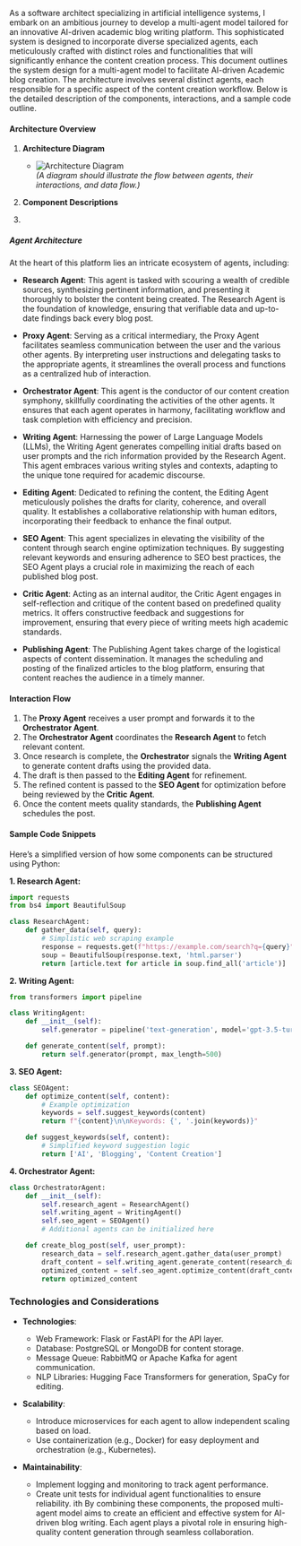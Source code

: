 As a software architect specializing in artificial intelligence systems, I embark on an ambitious journey to develop a multi-agent model tailored for an innovative AI-driven academic blog writing platform. This sophisticated system is designed to incorporate diverse specialized agents, each meticulously crafted with distinct roles and functionalities that will significantly enhance the content creation process.
This document outlines the system design for a multi-agent model to facilitate AI-driven Academic blog creation. The architecture involves several distinct agents, each responsible for a specific aspect of the content creation workflow. Below is the detailed description of the components, interactions, and a sample code outline.

#### Architecture Overview

1. **Architecture Diagram**
   - ![Architecture Diagram](link-to-diagram-placeholder)  
   *(A diagram should illustrate the flow between agents, their interactions, and data flow.)*

2. **Component Descriptions**
3. 
##### Agent Architecture
At the heart of this platform lies an intricate ecosystem of agents, including:

- **Research Agent**: This agent is tasked with scouring a wealth of credible sources, synthesizing pertinent information, and presenting it thoroughly to bolster the content being created. The Research Agent is the foundation of knowledge, ensuring that verifiable data and up-to-date findings back every blog post.

- **Proxy Agent**: Serving as a critical intermediary, the Proxy Agent facilitates seamless communication between the user and the various other agents. By interpreting user instructions and delegating tasks to the appropriate agents, it streamlines the overall process and functions as a centralized hub of interaction.

- **Orchestrator Agent**: This agent is the conductor of our content creation symphony, skillfully coordinating the activities of the other agents. It ensures that each agent operates in harmony, facilitating workflow and task completion with efficiency and precision.

- **Writing Agent**: Harnessing the power of Large Language Models (LLMs), the Writing Agent generates compelling initial drafts based on user prompts and the rich information provided by the Research Agent. This agent embraces various writing styles and contexts, adapting to the unique tone required for academic discourse.

- **Editing Agent**: Dedicated to refining the content, the Editing Agent meticulously polishes the drafts for clarity, coherence, and overall quality. It establishes a collaborative relationship with human editors, incorporating their feedback to enhance the final output.

- **SEO Agent**: This agent specializes in elevating the visibility of the content through search engine optimization techniques. By suggesting relevant keywords and ensuring adherence to SEO best practices, the SEO Agent plays a crucial role in maximizing the reach of each published blog post.

- **Critic Agent**: Acting as an internal auditor, the Critic Agent engages in self-reflection and critique of the content based on predefined quality metrics. It offers constructive feedback and suggestions for improvement, ensuring that every piece of writing meets high academic standards.

- **Publishing Agent**: The Publishing Agent takes charge of the logistical aspects of content dissemination. It manages the scheduling and posting of the finalized articles to the blog platform, ensuring that content reaches the audience in a timely manner.

#### Interaction Flow

1. The **Proxy Agent** receives a user prompt and forwards it to the **Orchestrator Agent**.
2. The **Orchestrator Agent** coordinates the **Research Agent** to fetch relevant content.
3. Once research is complete, the **Orchestrator** signals the **Writing Agent** to generate content drafts using the provided data.
4. The draft is then passed to the **Editing Agent** for refinement.
5. The refined content is passed to the **SEO Agent** for optimization before being reviewed by the **Critic Agent**.
6. Once the content meets quality standards, the **Publishing Agent** schedules the post.

#### Sample Code Snippets

Here’s a simplified version of how some components can be structured using Python:

**1. Research Agent:**

```python
import requests
from bs4 import BeautifulSoup

class ResearchAgent:
    def gather_data(self, query):
        # Simplistic web scraping example
        response = requests.get(f"https://example.com/search?q={query}")
        soup = BeautifulSoup(response.text, 'html.parser')
        return [article.text for article in soup.find_all('article')]
```

**2. Writing Agent:**

```python
from transformers import pipeline

class WritingAgent:
    def __init__(self):
        self.generator = pipeline('text-generation', model='gpt-3.5-turbo')

    def generate_content(self, prompt):
        return self.generator(prompt, max_length=500)
```

**3. SEO Agent:**

```python
class SEOAgent:
    def optimize_content(self, content):
        # Example optimization
        keywords = self.suggest_keywords(content)
        return f"{content}\n\nKeywords: {', '.join(keywords)}"

    def suggest_keywords(self, content):
        # Simplified keyword suggestion logic
        return ['AI', 'Blogging', 'Content Creation']
```

**4. Orchestrator Agent:**

```python
class OrchestratorAgent:
    def __init__(self):
        self.research_agent = ResearchAgent()
        self.writing_agent = WritingAgent()
        self.seo_agent = SEOAgent()
        # Additional agents can be initialized here

    def create_blog_post(self, user_prompt):
        research_data = self.research_agent.gather_data(user_prompt)
        draft_content = self.writing_agent.generate_content(research_data)
        optimized_content = self.seo_agent.optimize_content(draft_content)
        return optimized_content
```

### Technologies and Considerations

- **Technologies**: 
  - Web Framework: Flask or FastAPI for the API layer.
  - Database: PostgreSQL or MongoDB for content storage.
  - Message Queue: RabbitMQ or Apache Kafka for agent communication.
  - NLP Libraries: Hugging Face Transformers for generation, SpaCy for editing.
  
- **Scalability**: 
  - Introduce microservices for each agent to allow independent scaling based on load.
  - Use containerization (e.g., Docker) for easy deployment and orchestration (e.g., Kubernetes).

- **Maintainability**: 
  - Implement logging and monitoring to track agent performance.
  - Create unit tests for individual agent functionalities to ensure reliability.
ith 
By combining these components, the proposed multi-agent model aims to create an efficient and effective system for AI-driven blog writing. Each agent plays a pivotal role in ensuring high-quality content generation through seamless collaboration.
